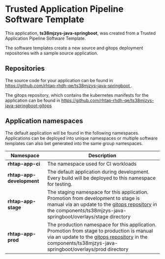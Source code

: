 # Trusted Application Pipeline Software Template

This application, **ts38mjzys-java-springboot**, was created from a Trusted Application Pipeline Software Template.

The software templates create a new source and gitops deployment repositories with a sample source application. 

## Repositories

The source code for your application can be found in [https://github.com/rhtap-rhdh-qe/ts38mjzys-java-springboot ](https://github.com/rhtap-rhdh-qe/ts38mjzys-java-springboot ).
 
The gitops repository, which contains the kubernetes manifests for the application can be found in 
[https://github.com/rhtap-rhdh-qe/ts38mjzys-java-springboot-gitops ](https://github.com/rhtap-rhdh-qe/ts38mjzys-java-springboot-gitops ) 

## Application namespaces 

The default application will be found in the following namespaces. Applications can be deployed into unique namespaces or multiple software templates can also bet generated into the same group namespaces.  

|  Namespace   |  Description   |  
| -------- | -------- |
| **rhtap-app-ci** | The namespace used for CI workloads |
| **rhtap-app-development** | The default application during development. Every build will be deployed to this namespace for testing. |
| **rhtap-app-stage** | The staging namespace for this application. Promotion from development to stage is manual via an update to the [gitops repository](https://github.com/rhtap-rhdh-qe/ts38mjzys-java-springboot-gitops ) in the components/ts38mjzys-java-springboot/overlays/stage directory |
| **rhtap-app-prod** | The production namespace for this application. Promotion from stage to production is manual via an update to the [gitops repository](https://github.com/rhtap-rhdh-qe/ts38mjzys-java-springboot-gitops ) in the components/ts38mjzys-java-springboot/overlays/prod directory |